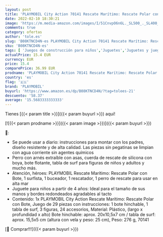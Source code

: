 ```yaml
---
layout: post
title: 'PLAYMOBIL City Action 70141 Rescate Marítimo: Rescate Polar con Bote  Juguetes para niños a Partir de 4 años'
date: 2022-02-10 18:30:21
image: 'https://m.media-amazon.com/images/I/51CnvpO6n6L._SL500_._SL400_.jpg'
comments: true
category: ofertas
author: 'tole.es'
slug: 'B08KTNCD4N-es PLAYMOBIL City Action 70141 Rescate Marítimo: Rescate...'
sku: 'B08KTNCD4N-es'
tags: [ 'Juegos de construcción para niños','Juguetes','Juguetes y juegos','playmobil', ]
actualPrice: 15.4 EUR
currency: EUR
price: 15.4
comparePrice: 36.99 EUR
prodname: 'PLAYMOBIL City Action 70141 Rescate Marítimo: Rescate Polar con Bote  Juguetes para niños a Partir de 4 años'
country: 'es'
flag: '🇪🇸'
brand: 'PLAYMOBIL'
buyurl: 'https://www.amazon.es/dp/B08KTNCD4N/?tag=tolees-21'
descuento: '58.37'
average: '15.5683333333333'
---
```


Tienes [{{< param title >}}]({{< param buyurl >}}) aqui!

[![{{< param prodname >}}]({{< param image >}})]({{< param buyurl >}})

🔎:

- Se puede usar a diario: instrucciones para montar con los padres, diseño resistente y de alta calidad. Las piezas sin pegatinas se limpian con agua corriente sin agentes químicos
- Perro con arnés extraíble con asas, cuerda de rescate de silicona con boya, bote flotante, tabla de surf para figuras de niños y adultos y mucho más.
- Atención, héroes: PLAYMOBIL Rescate Marítimo: Rescate Polar con Bote, 1 surfista, 1 buceador, 1 rescatador, 1 perro de rescate para usar en alta mar
- Juguete para niños a partir de 4 años: Ideal para el tamaño de sus manos y bordes redondeados agradables al tacto
- Contenido: 1x PLAYMOBIL City Action Rescate Marítimo: Rescate Polar con Bote, Juego de 29 piezas con instrucciones: 1 bote hinchable, 1 tabla de surf, 3 figuras, 24 accesorios, Material: Plástico, (largo x profundidad x alto) Bote hinchable: aprox. 20x10,5x7 cm / tabla de surf: aprox. 15,5x5 cm (altura con vela y peso: 25 cm), Peso: 276 g, 70141

[🛒 Comprar!!!]({{< param buyurl >}})
